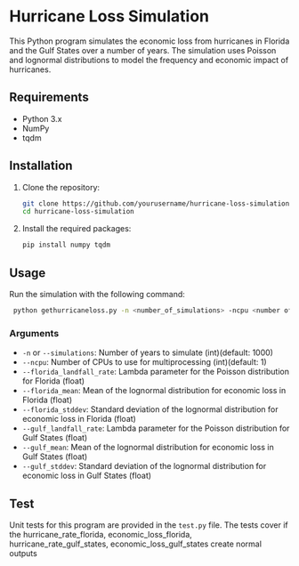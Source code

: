 # Hurricane Loss Simulation

This Python program simulates the economic loss from hurricanes in Florida and the Gulf States over a number of years. The simulation uses Poisson and lognormal distributions to model the frequency and economic impact of hurricanes.

## Requirements

- Python 3.x
- NumPy
- tqdm

## Installation

1. Clone the repository:
    ```bash
    git clone https://github.com/yourusername/hurricane-loss-simulation.git
    cd hurricane-loss-simulation
    ```

2. Install the required packages:
    ```bash
    pip install numpy tqdm
    ```

## Usage

Run the simulation with the following command:
```bash
 python gethurricaneloss.py -n <number_of_simulations> -ncpu <number of cpu used> <florida_landfall_rate> <florida_mean> <florida_stddev> <gulf_landfall_rate> <gulf_mean> <gulf_stddev>
```
 ### Arguments

- `-n` or `--simulations`: Number of years to simulate (int)(default: 1000)
- `--ncpu`: Number of CPUs to use for multiprocessing (int)(default: 1)
- `--florida_landfall_rate`: Lambda parameter for the Poisson distribution for Florida (float)
- `--florida_mean`: Mean of the lognormal distribution for economic loss in Florida (float)
- `--florida_stddev`: Standard deviation of the lognormal distribution for economic loss in Florida (float)
- `--gulf_landfall_rate`: Lambda parameter for the Poisson distribution for Gulf States (float)
- `--gulf_mean`: Mean of the lognormal distribution for economic loss in Gulf States (float)
- `--gulf_stddev`: Standard deviation of the lognormal distribution for economic loss in Gulf States (float)



## Test

Unit tests for this program are provided in the `test.py` file. The tests cover if the hurricane_rate_florida, economic_loss_florida, hurricane_rate_gulf_states, economic_loss_gulf_states create normal outputs 